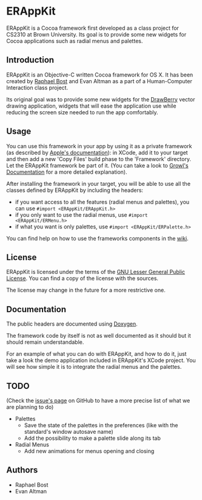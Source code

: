 ERAppKit
========

ERAppKit is a Cocoa framework first developed as a class project for CS2310 at Brown University.
Its goal is to provide some new widgets for Cocoa applications such as radial menus and palettes.

Introduction
------------

ERAppKit is an Objective-C written Cocoa framework for OS X. It has been created by [Raphael Bost](http://cs.brown.edu/~bost) and Evan Altman as a part of a Human-Computer Interaction class project. 

Its original goal was to provide some new widgets for the [DrawBerry][DB] vector drawing application, widgets that will ease the application use while reducing the screen size needed to run the app comfortably.

Usage
-----

You can use this framework in your app by using it as a private framework (as described by [Apple's documentation](https://developer.apple.com/library/mac/#documentation/MacOSX/Conceptual/BPFrameworks/Tasks/CreatingFrameworks.html#//apple_ref/doc/uid/20002258-106880)): in XCode, add it to your target and then add a new 'Copy Files' build phase to the 'Framework' directory. Let the ERAppKit framework be part of it. (You can take a look to [Growl's Documentation](http://growl.info/documentation/developer/implementing-growl.php#including-and-linking) for a more detailed explanation).                     

After installing the framework in your target, you will be able to use all the classes defined by ERAppKit by including the headers:                                            

* if you want access to all the features (radial menus and palettes), you can use
`#import <ERAppKit/ERAppKit.h>`
* if you only want to use the radial menus, use `#import <ERAppKit/ERMenu.h>`
* if what you want is only palettes, use `#import <ERAppKit/ERPalette.h>`
    
You can find help on how to use the frameworks components in the [wiki](https://github.com/rbost/ERAppKit/wiki).
         
License
-------
ERAppKit is licensed under the terms of the [GNU Lesser General Public License](http://www.gnu.org/licenses/lgpl-3.0.en.html). You can find a copy of the license with the sources.

The license may change in the future for a more restrictive one.

Documentation
-------------
The public headers are documented using [Doxygen](http://www.stack.nl/~dimitri/doxygen/).

The framework code by itself is not as well documented as it should but it should remain understandable.

For an example of what you can do with ERAppKit, and how to do it, just take a look the demo application included in ERAppKit's XCode project. You will see how simple it is to integrate the radial menus and the palettes.

TODO
----
(Check the [issue's page](https://github.com/rbost/ERAppKit/issues) on GitHub to have a more precise list of what we are planning to do)

* Palettes
	- Save the state of the palettes in the preferences (like with the standard's window autosave name)
    - Add the possibility to make a palette slide along its tab 
* Radial Menus
	- Add new animations for menus opening and closing
	
	
Authors
-------

* Raphael Bost
* Evan Altman       

[DB]: http://cs.brown.edu/~bost/DrawBerry.html